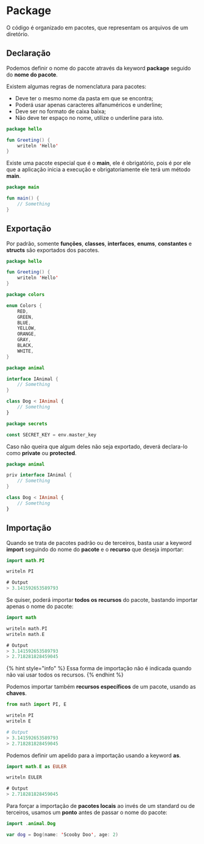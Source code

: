 # Package

O código é organizado em pacotes, que representam os arquivos de um diretório.

## Declaração

Podemos definir o nome do pacote através da keyword **package** seguido do **nome do pacote**.

Existem algumas regras de nomenclatura para pacotes:

* Deve ter o mesmo nome da pasta em que se encontra;
* Poderá usar apenas caracteres alfanuméricos e underline;
* Deve ser no formato de caixa baixa;
* Não deve ter espaço no nome, utilize o underline para isto.

```kotlin
package hello

fun Greeting() {
    writeln 'Hello'
}
```

Existe uma pacote especial que é o **main**, ele é obrigatório, pois é por ele que a aplicação inicia a execução e obrigatoriamente ele terá um método **main**.

```kotlin
package main

fun main() {
    // Something
}
```

## Exportação

Por padrão, somente **funções**, **classes**, **interfaces**, **enums**, **constantes** e **structs** são exportados dos pacotes.

```kotlin
package hello

fun Greeting() {
    writeln 'Hello'
}
```

```kotlin
package colors

enum Colors {
    RED,
    GREEN,
    BLUE,
    YELLOW,
    ORANGE,
    GRAY,
    BLACK,
    WHITE,
}
```

```kotlin
package animal

interface IAnimal {
    // Something
}

class Dog < IAnimal {
    // Something
}
```

```kotlin
package secrets

const SECRET_KEY = env.master_key
```

Caso não queira que algum deles não seja exportado, deverá declara-lo como **private** ou **protected**.

```kotlin
package animal

priv interface IAnimal {
    // Something
}

class Dog < IAnimal {
    // Something
}
```

## Importação

Quando se trata de pacotes padrão ou de terceiros, basta usar a keyword **import** seguindo do nome do **pacote** e o **recurso** que deseja importar:

```kotlin
import math.PI

writeln PI

# Output
> 3.141592653589793
```

Se quiser, poderá importar **todos os recursos** do pacote, bastando importar apenas o nome do pacote:

```kotlin
import math

writeln math.PI
writeln math.E

# Output
> 3.141592653589793
> 2.718281828459045
```

{% hint style="info" %}
Essa forma de importação não é indicada quando não vai usar todos os recursos.
{% endhint %}

Podemos importar também **recursos específicos** de um pacote, usando as **chaves**.

```python
from math import PI, E

writeln PI
writeln E

# Output
> 3.141592653589793
> 2.718281828459045
```

Podemos definir um apelido para a importação usando a keyword **as**.

```kotlin
import math.E as EULER

writeln EULER

# Output
> 2.718281828459045
```

Para forçar a importação de **pacotes locais** ao invés de um standard ou de terceiros, usamos um **ponto** antes de passar o nome do pacote:

```kotlin
import .animal.Dog

var dog = Dog(name: 'Scooby Doo', age: 2)
```

